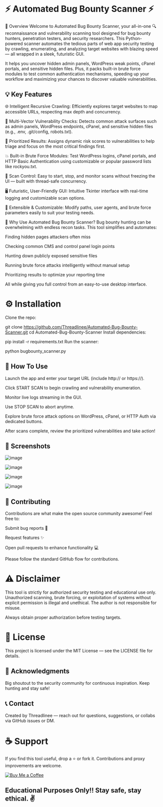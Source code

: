 # ⚡ Automated Bug Bounty Scanner ⚡

🚀 Overview
Welcome to Automated Bug Bounty Scanner, your all-in-one 🔍 reconnaissance and vulnerability scanning tool designed for bug bounty hunters, penetration testers, and security researchers. This Python-powered scanner automates the tedious parts of web app security testing by crawling, enumerating, and analyzing target websites with blazing speed — all wrapped in a sleek, futuristic GUI.

It helps you uncover hidden admin panels, WordPress weak points, cPanel portals, and sensitive hidden files. Plus, it packs built-in brute force modules to test common authentication mechanisms, speeding up your workflow and maximizing your chances to discover valuable vulnerabilities.

## 💡 Key Features
🌐 Intelligent Recursive Crawling:
Efficiently explores target websites to map accessible URLs, respecting max depth and concurrency.

🔎 Multi-Vector Vulnerability Checks:
Detects common attack surfaces such as admin panels, WordPress endpoints, cPanel, and sensitive hidden files (e.g., .env, .git/config, robots.txt).

🎯 Prioritized Results:
Assigns dynamic risk scores to vulnerabilities to help triage and focus on the most critical findings first.

💥 Built-in Brute Force Modules:
Test WordPress logins, cPanel portals, and HTTP Basic Authentication using customizable or popular password lists like rockyou.txt.

🛑 Scan Control:
Easy to start, stop, and monitor scans without freezing the UI — built with thread-safe concurrency.

🖥️ Futuristic, User-Friendly GUI:
Intuitive Tkinter interface with real-time logging and customizable scan options.

🔧 Extensible & Customizable:
Modify paths, user agents, and brute force parameters easily to suit your testing needs.

🎯 Why Use Automated Bug Bounty Scanner?
Bug bounty hunting can be overwhelming with endless recon tasks. This tool simplifies and automates:

Finding hidden pages attackers often miss

Checking common CMS and control panel login points

Hunting down publicly exposed sensitive files

Running brute force attacks intelligently without manual setup

Prioritizing results to optimize your reporting time

All while giving you full control from an easy-to-use desktop interface.

# ⚙️ Installation
Clone the repo:

git clone https://github.com/Threadlinee/Automated-Bug-Bounty-Scanner.git
cd Automated-Bug-Bounty-Scanner
Install dependencies:

pip install -r requirements.txt
Run the scanner:

python bugbounty_scanner.py

## 🧭 How To Use
Launch the app and enter your target URL (include http:// or https://).

Click START SCAN to begin crawling and vulnerability enumeration.

Monitor live logs streaming in the GUI.

Use STOP SCAN to abort anytime.

Explore brute force attack options on WordPress, cPanel, or HTTP Auth via dedicated buttons.

After scans complete, review the prioritized vulnerabilities and take action!

## 📸 Screenshots

![image](https://github.com/user-attachments/assets/2f5bfd87-fc70-4550-9fd5-a80b624a62dd)

![image](https://github.com/user-attachments/assets/d52dca08-1e70-43dc-aa0c-1af8fbf5cdc9)

![image](https://github.com/user-attachments/assets/3b7dfb2d-64ba-43dc-a78f-7510e259b684)

![image](https://github.com/user-attachments/assets/a286e2b6-ca47-4a51-900a-de2df2588c0c)


## 🤝 Contributing
Contributions are what make the open source community awesome! Feel free to:

Submit bug reports 🐞

Request features ✨

Open pull requests to enhance functionality 💻

Please follow the standard GitHub flow for contributions.

# ⚠️ Disclaimer
This tool is strictly for authorized security testing and educational use only. Unauthorized scanning, brute forcing, or exploitation of systems without explicit permission is illegal and unethical. The author is not responsible for misuse.

Always obtain proper authorization before testing targets.

# 📜 License
This project is licensed under the MIT License — see the LICENSE file for details.

## 🙏 Acknowledgments
Big shoutout to the security community for continuous inspiration. Keep hunting and stay safe!

## 📞 Contact
Created by Threadlinee — reach out for questions, suggestions, or collabs via GitHub issues or DM.

# ☕ Support
If you find this tool useful, drop a ⭐ or fork it. Contributions and proxy improvements are welcome.

[![Buy Me a Coffee](https://ko-fi.com/img/githubbutton_sm.svg)](https://ko-fi.com/G2G114SBVV)

## Educational Purposes Only!! Stay safe, stay ethical. ✌️
